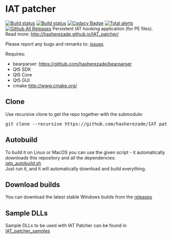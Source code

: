 IAT patcher 
==========
[![Build status](https://ci.appveyor.com/api/projects/status/dv42sbge09b3i77h?svg=true)](https://ci.appveyor.com/project/hasherezade/iat-patcher)
[![Build status](https://travis-ci.org/hasherezade/IAT_patcher.svg?branch=master)](https://travis-ci.org/hasherezade/IAT_patcher)
[![Codacy Badge](https://api.codacy.com/project/badge/Grade/e5a1d1892c2642faba08d678c0a6fbf6)](https://www.codacy.com/manual/hasherezade/IAT_patcher?utm_source=github.com&amp;utm_medium=referral&amp;utm_content=hasherezade/IAT_patcher&amp;utm_campaign=Badge_Grade)
[![Total alerts](https://img.shields.io/lgtm/alerts/g/hasherezade/IAT_patcher.svg?logo=lgtm&logoWidth=18)](https://lgtm.com/projects/g/hasherezade/IAT_patcher/alerts/)
[![Github All Releases](https://img.shields.io/github/downloads/hasherezade/IAT_patcher/total.svg)](http://www.somsubhra.com/github-release-stats/?username=hasherezade&repository=IAT_patcher) 
Persistent IAT hooking application (for PE files).<br/>
Read more: http://hasherezade.github.io/IAT_patcher/<br/>

Please report any bugs and remarks to: [issues](https://github.com/hasherezade/IAT_patcher/issues).

Requires:
+ bearparser: https://github.com/hasherezade/bearparser<br/>
+ Qt5 SDK<br/>
+ Qt5 Core<br/>
+ Qt5 GUI<br/>
+ cmake http://www.cmake.org/<br/>

Clone
-
Use recursive clone to get the repo together with the submodule:
<pre>
git clone --recursive https://github.com/hasherezade/IAT_patcher.git
</pre>

Autobuild
-

To build it on Linux or MacOS you can use the given script - it automatically downloads this repository and all the dependencies:<br/>
[iatp_autobuild.sh](https://raw.githubusercontent.com/hasherezade/IAT_patcher/master/iatp_autobuild.sh)<br/>
Just run it, and it will automatically download and build everything.

Download builds
-
You can download the latest stable Windows builds from the [releases](https://github.com/hasherezade/IAT_patcher/releases)

Sample DLLs
-
Sample DLLs to be used with IAT Patcher can be found in [IAT_patcher_samples](https://github.com/hasherezade/IAT_patcher_samples)


